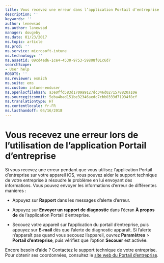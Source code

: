 ```yaml
---
title: Vous recevez une erreur dans l’application Portail d’entreprise | Microsoft Docs
description: ''
keywords: ''
author: lenewsad
ms.author: lanewsad
manager: dougeby
ms.date: 01/23/2017
ms.topic: article
ms.prod: ''
ms.service: microsoft-intune
ms.technology: ''
ms.assetid: 09cd4ed6-1ce4-4530-9753-59808f01c6d7
searchScope:
- User help
ROBOTS: ''
ms.reviewer: esmich
ms.suite: ems
ms.custom: intune-enduser
ms.openlocfilehash: a3e0ffd583d1709a9127dc346d0271578820a10e
ms.sourcegitcommit: 5eba4bad151be32346aedc7cbb0333d71934f8cf
ms.translationtype: HT
ms.contentlocale: fr-FR
ms.lasthandoff: 04/16/2018
---
```

# <a name="you-get-an-error-while-using-the-company-portal-app"></a>Vous recevez une erreur lors de l’utilisation de l’application Portail d’entreprise

Si vous recevez une erreur pendant que vous utilisez l’application Portail d’entreprise sur votre appareil iOS, vous pouvez aider le support technique de votre entreprise à résoudre le problème en lui envoyant des informations. Vous pouvez envoyer les informations d’erreur de différentes manières :

-   Appuyez sur **Rapport** dans les messages d’alerte d’erreur.

-   Appuyez sur **Envoyer un rapport de diagnostic** dans l’écran **À propos de** de l’application Portail d’entreprise.

-   Secouez votre appareil sur l’application du portail d’entreprise, puis appuyez sur **E-mail** dès que l’alerte de diagnostic apparaît. Si l’alerte n’apparaît pas quand vous secouez l’appareil, ouvrez **Paramètres** > **Portail d’entreprise**, puis vérifiez que l’option **Secouer** est activée.

Encore besoin d’aide ? Contactez le support technique de votre entreprise. Pour obtenir ses coordonnées, consultez le [site web du Portail d’entreprise](https://portal.manage.microsoft.com#HelpDeskDialog).
